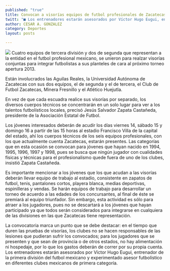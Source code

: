 ```yaml
---
published: "true"
title: Convocan a visorías equipos de futbol profesionales de Zacatecas
twitt: "■ Los entrenadores estarán asesorados por Víctor Hugo Eugui, entrenador de la primera división "
author: CESAR A. GONZALEZ
category: Deportes
layout: posts

---
```


![](http://i.imgur.com/NulgI7mm.jpg)
Cuatro equipos de tercera división y dos de segunda que representan a la entidad en el futbol profesional mexicano, se unieron para realzar visorías conjuntas para integrar futbolistas a sus planteles de cara al próximo torneo apertura 2013.

Están involucrados las Aguilas Reales, la Universidad Autónoma de Zacatecas con sus dos equipos, el de segunda y el de tercera, el Club de Futbol Zacatecas, Minera Fresnillo y el Atlético Huejutla.

En vez de que cada escuadra realice sus visorías por separado, los diversos cuerpos técnicos se concentrarán en un solo lugar para ver a los talentos futbolísticos locales, precisó Jesús Salvador Zapata Castañeda, presidente de la Asociación Estatal de Futbol.

Los jóvenes interesados deberán de acudir los días viernes 14, sábado 15 y domingo 16 a partir de las 15 horas al estadio Francisco Villa de la capital del estado, ahí los cuerpos técnicos de los seis equipos profesionales, con los que actualmente cuenta Zacatecas, estarán presentes.
Las categorías que en esta ocasión se convocan para jóvenes que hayan nacido en 1994, 1995, 1996, 1997 y 1998, pues se busca que ningún jugador con cualidades físicas y técnicas para el profesionalismo quede fuera de uno de los clubes, insistió Zapata Castañeda.

Es importante mencionar a los jóvenes que los que acudan a las visorías deberán llevar equipo de trabajo al estadio, consistente en zapatos de futbol, tenis, pantalones cortos, playera blanca, medias deportivas, espinilleras y vendas.
Se harán equipos de trabajo para desarrollar un torneo de acuerdo a las edades de los concursantes, al final de éste se premiará al equipo triunfador. Sin embargo, esta actividad es sólo para atraer a los jugadores, pues no se descartará a los jóvenes que hayan participado ya que todos serán considerados para integrarse en cualquiera de las divisiones en las que Zacatecas tiene representación.

La convocatoria marca un punto que se debe destacar: en el tiempo que duren las pruebas de visorías, los clubes no se hacen responsables de las lesiones que pudieran sufrir los convocados; para los jugadores que se presenten y que sean de provincia o de otros estados, no hay alimentación ni hospedaje, por lo que los gastos deberán de correr por su propia cuenta.
Los entrenadores estarán asesorados por Víctor Hugo Eugui, entrenador de la primera división del futbol mexicano y experimentado asesor futbolístico en diferentes clubes mexicanos de primera categoría.
